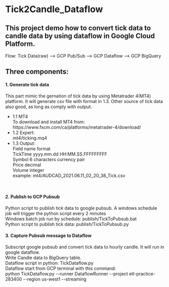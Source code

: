 # Tick2Candle_Dataflow
<h2>This project demo how to convert tick data to candle data by using dataflow in Google Cloud Platform.</h2>
<p>Flow: Tick Data(raw) --> GCP Pub/Sub --> GCP Dataflow --> GCP BigQuery</p>
<h2>Three components:</h2>
<h4>1. Generate tick data</h4>
   This part mimic the gernation of tick data by using Metatrader 4(MT4) platform. It will generate csv file with format in 1.3. Other source of tick data also good, as long as comply with output.<br>

<ul>
<li>
1.1 MT4<br>
    To download and install MT4 from:<br>
    https://www.fxcm.com/ca/platforms/metatrader-4/download/<br>
</li>
<li>
1.2 Expert:<br>
    mt4/ticking.mq4<br>
</li>
<li>
1.3 Output:<br>
    Field name    format<br>
    TickTime      yyyy.mm.dd HH:MM.SS.FFFFFFFFF<br>
    Symbol        6 characters currency pair<br>
    Price         decimal<br>
    Volume        integer<br>
    example: mt4/AUDCAD_2021.06.11_02_20_38_Tick.csv<br>
</li>
</ul>
<br>
<h4>2. Publish to GCP Pubsub</h4>
   Python script to publish tick data to google pubsub. A windows schedule job will trigger the python script every 2 minutes<br>
   Windows batch job run by schedule: publish/TickToPubsub.bat<br>
   Python script to publish tick data: publish/TickToPubsub.py<br>

<h4>3. Capture Pubsub message to Dataflow</h4>
   Subscript google pubsub and convert tick data to hourly candle. It will run in google dataflow.<br>
   Write Candle data to BigQuery table.<br>
   Dataflow script in python: TickDataflow.py<br>
   Dataflow start from GCP terminal  with this command:<br>
   python TickDataflow.py  --runner DataflowRunner --project etl-practice-283400 --region us-west1 --streaming<br>
   